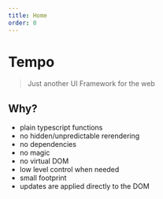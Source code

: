 ```yaml
---
title: Home
order: 0
---
```

# Tempo

> Just another UI Framework for the web

## Why?

- plain typescript functions
- no hidden/unpredictable rerendering
- no dependencies
- no magic
- no virtual DOM
- low level control when needed
- small footprint
- updates are applied directly to the DOM

